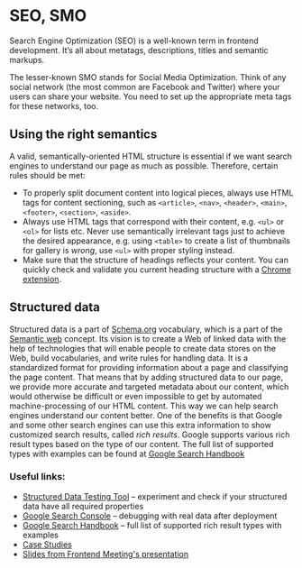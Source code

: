 # SEO, SMO

Search Engine Optimization \(SEO\) is a well-known term in frontend development. It’s all about metatags, descriptions, titles and semantic markups.

The lesser-known SMO stands for Social Media Optimization. Think of any social network \(the most common are Facebook and Twitter\) where your users can share your website. You need to set up the appropriate meta tags for these networks, too.

## Using the right semantics

A valid, semantically-oriented HTML structure is essential if we want search engines to understand our page as much as possible. Therefore, certain rules should be met:

* To properly split document content into logical pieces, always use HTML tags for content sectioning, such as `<article>`, `<nav>`, `<header>`, `<main>`, `<footer>`, `<section>`, `<aside>`.
* Always use HTML tags that correspond with their content, e.g. `<ul>` or `<ol>` for lists etc. Never use semantically irrelevant tags just to achieve the desired appearance, e.g. using `<table>` to create a list of thumbnails for gallery is _wrong_, use `<ul>` with proper styling instead.
* Make sure that the structure of headings reflects your content. You can quickly check and validate you current heading structure with a [Chrome extension](https://chrome.google.com/webstore/detail/headingsmap/flbjommegcjonpdmenkdiocclhjacmbi).

## Structured data

Structured data is a part of [Schema.org](https://schema.org) vocabulary, which is a part of the [Semantic web](https://www.w3.org/standards/semanticweb/) concept. Its vision is to create a Web of linked data with the help of technologies that will enable people to create data stores on the Web, build vocabularies, and write rules for handling data. It is a standardized format for providing information about a page and classifying the page content. That means that by adding structured data to our page, we provide more accurate and targeted metadata about our content, which would otherwise be difficult or even impossible to get by automated machine-processing of our HTML content. This way we can help search engines understand our content better. One of the benefits is that Google and some other search engines can use this extra information to show customized search results, called _rich results_. Google supports various rich result types based on the type of our content. The full list of supported types with examples can be found at [Google Search Handbook](https://developers.google.com/search/docs/guides/search-gallery) 

### Useful links:

* [Structured Data Testing Tool](https://search.google.com/structured-data/testing-tool/u/0/) – experiment and check if your structured data have all required properties
* [Google Search Console](https://search.google.com/search-console) – debugging with real data after deployment
* [Google Search Handbook](https://developers.google.com/search/docs/guides/search-gallery) – full list of supported rich result types with examples
* [Case Studies](https://developers.google.com/search/case-studies/overview)
* [Slides from Frontend Meeting's presentation](https://speakerdeck.com/hofik9/enhancing-search-results-with-structured-data)

